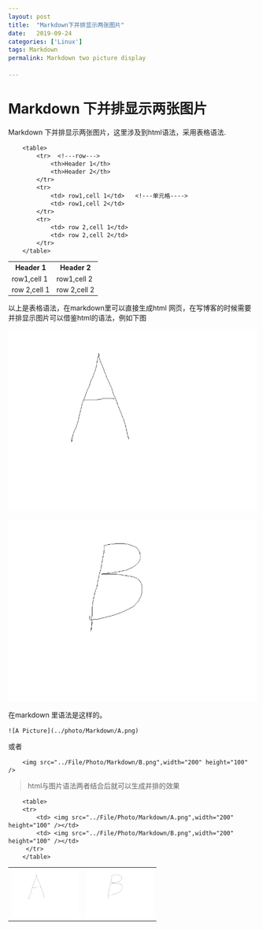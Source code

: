 ```yaml
---
layout: post
title:  "Markdown下并排显示两张图片"
date:   2019-09-24
categories: ['Linux']
tags: Markdown
permalink: Markdown two picture display

---
```

# Markdown 下并排显示两张图片
Markdown 下并排显示两张图片，这里涉及到html语法，采用表格语法.
``` 
    <table>
        <tr>  <!---row--->
            <th>Header 1</th>
            <th>Header 2</th>
        </tr>
        <tr>
            <td> row1,cell 1</td>   <!---单元格---->
            <td> row1,cell 2</td>
        </tr>
        <tr>
            <td> row 2,cell 1</td>
            <td> row 2,cell 2</td>
        </tr>
    </table>
```


<table>
    <tr>  <!---row--->
        <th>Header 1</th>
        <th>Header 2</th>
    </tr>
    <tr>
        <td> row1,cell 1</td>   <!---单元格---->
        <td> row1,cell 2</td>
    </tr>
    <tr>
        <td> row 2,cell 1</td>
        <td> row 2,cell 2</td>
    </tr>
</table>

以上是表格语法，在markdown里可以直接生成html 网页，在写博客的时候需要并排显示图片可以借鉴html的语法，例如下图

![A Picture](../photo/Markdown/A.png)

![B Picture](../photo/Markdown/B.png)

在markdown 里语法是这样的。  

``` 
![A Picture](../photo/Markdown/A.png)
```

或者

```
    <img src="../File/Photo/Markdown/B.png",width="200" height="100" />
```

> html与图片语法两者结合后就可以生成并排的效果


```
    <table>
    <tr>
        <td> <img src="../File/Photo/Markdown/A.png",width="200" height="100" /></td>
        <td> <img src="../File/Photo/Markdown/B.png",width="200" height="100" /></td>
     </tr>
    </table>
```   



<table>
    <tr>
        <td> <img src="../File/Photo/Markdown/A.png",width="200" height="100" /></td>
        <td> <img src="../File/Photo/Markdown/B.png",width="200" height="100" /></td>
     </tr>
</table>

